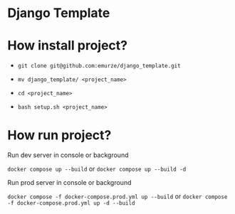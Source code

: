 # Django Template

# How install project?

* ```git clone git@github.com:emurze/django_template.git```

  
* ```mv django_template/ <project_name>```


* ```cd <project_name>```


* ```bash setup.sh <project_name>```

# How run project?

Run dev server in console or background

```docker compose up --build``` or ```docker compose up --build -d```

Run prod server in console or background

```docker compose -f docker-compose.prod.yml up --build``` or 
```docker compose -f docker-compose.prod.yml up -d --build```

